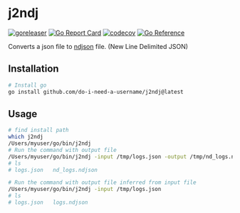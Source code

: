 # j2ndj #

[![goreleaser](https://github.com/do-i-need-a-username/j2ndj/actions/workflows/release.yml/badge.svg)](https://github.com/do-i-need-a-username/j2ndj/actions/workflows/release.yml)
[![Go Report Card](https://goreportcard.com/badge/github.com/do-i-need-a-username/j2ndj)](https://goreportcard.com/report/github.com/do-i-need-a-username/j2ndj)
[![codecov](https://codecov.io/gh/do-i-need-a-username/j2ndj/branch/main/graph/badge.svg?token=ZQZQZQZQZQ)](https://codecov.io/gh/do-i-need-a-username/j2ndj)
[![Go Reference](https://pkg.go.dev/badge/github.com/do-i-need-a-username/j2ndj.svg)](https://pkg.go.dev/github.com/do-i-need-a-username/j2ndj)

Converts a json file to [ndjson](https://ndjson.org/) file. (New Line Delimited JSON)

## Installation ##

```bash
# Install go
go install github.com/do-i-need-a-username/j2ndj@latest
```

## Usage ##

```bash
# find install path
which j2ndj
/Users/myuser/go/bin/j2ndj
# Run the command with output file
/Users/myuser/go/bin/j2ndj -input /tmp/logs.json -output /tmp/nd_logs.ndjson
# ls
# logs.json   nd_logs.ndjson

# Run the command with output file inferred from input file
/Users/myuser/go/bin/j2ndj -input /tmp/logs.json
# ls
# logs.json   logs.ndjson
```
